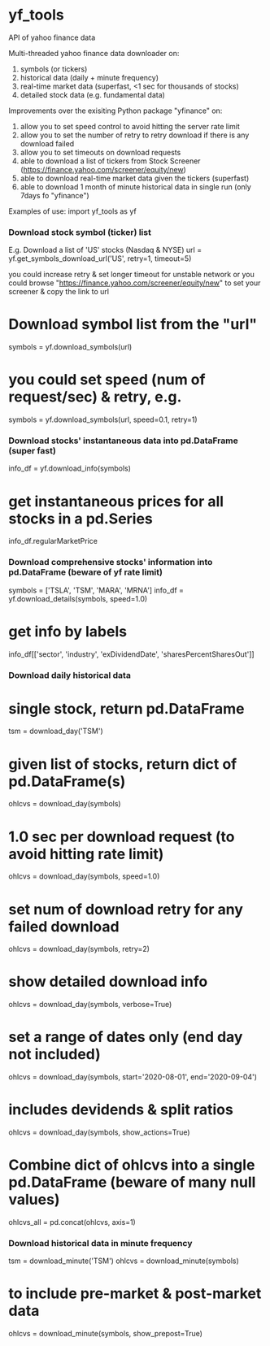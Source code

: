 # yf_tools
API of yahoo finance data

Multi-threaded yahoo finance data downloader on:
1) symbols (or tickers)
2) historical data (daily + minute frequency)
3) real-time market data (superfast, <1 sec for thousands of stocks)
4) detailed stock data (e.g. fundamental data)

Improvements over the exisiting Python package "yfinance" on:
1) allow you to set speed control to avoid hitting the server rate limit
2) allow you to set the number of retry to retry download if there is any download failed
3) allow you to set timeouts on download requests
4) able to download a list of tickers from Stock Screener (https://finance.yahoo.com/screener/equity/new)
5) able to download real-time market data given the tickers (superfast)
6) able to download 1 month of minute historical data in single run (only 7days fo "yfinance")



Examples of use:
import yf_tools as yf


### Download stock symbol (ticker) list
E.g. Download a list of 'US' stocks (Nasdaq & NYSE)
url = yf.get_symbols_download_url('US', retry=1, timeout=5)

you could increase retry & set longer timeout for unstable network
or you could browse "https://finance.yahoo.com/screener/equity/new" to set your screener & copy the link to url

# Download symbol list from the "url"
symbols = yf.download_symbols(url)
# you could set speed (num of request/sec) & retry, e.g.
symbols = yf.download_symbols(url, speed=0.1, retry=1)


### Download stocks' instantaneous data into pd.DataFrame (super fast)
info_df = yf.download_info(symbols)

# get instantaneous prices for all stocks in a pd.Series
info_df.regularMarketPrice


### Download comprehensive stocks' information into pd.DataFrame (beware of yf rate limit)
symbols = ['TSLA', 'TSM', 'MARA', 'MRNA']
info_df = yf.download_details(symbols, speed=1.0)

# get info by labels
info_df[['sector', 'industry', 'exDividendDate', 'sharesPercentSharesOut']]


### Download daily historical data

# single stock, return pd.DataFrame
tsm = download_day('TSM')

# given list of stocks, return dict of pd.DataFrame(s)
ohlcvs = download_day(symbols)

# 1.0 sec per download request (to avoid hitting rate limit)
ohlcvs = download_day(symbols, speed=1.0)

# set num of download retry for any failed download
ohlcvs = download_day(symbols, retry=2)

# show detailed download info
ohlcvs = download_day(symbols, verbose=True)

# set a range of dates only (end day not included)
ohlcvs = download_day(symbols, start='2020-08-01', end='2020-09-04')

# includes devidends & split ratios
ohlcvs = download_day(symbols, show_actions=True)

# Combine dict of ohlcvs into a single pd.DataFrame (beware of many null values)
ohlcvs_all = pd.concat(ohlcvs, axis=1)


### Download historical data in minute frequency
tsm = download_minute('TSM')
ohlcvs = download_minute(symbols)

# to include pre-market & post-market data
ohlcvs = download_minute(symbols, show_prepost=True)
